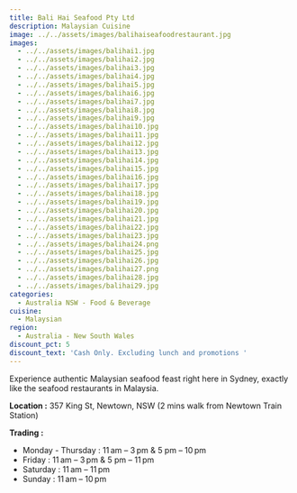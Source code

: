 ```yaml
---
title: Bali Hai Seafood Pty Ltd
description: Malaysian Cuisine
image: ../../assets/images/balihaiseafoodrestaurant.jpg
images:
  - ../../assets/images/balihai1.jpg
  - ../../assets/images/balihai2.jpg
  - ../../assets/images/balihai3.jpg
  - ../../assets/images/balihai4.jpg
  - ../../assets/images/balihai5.jpg
  - ../../assets/images/balihai6.jpg
  - ../../assets/images/balihai7.jpg
  - ../../assets/images/balihai8.jpg
  - ../../assets/images/balihai9.jpg
  - ../../assets/images/balihai10.jpg
  - ../../assets/images/balihai11.jpg
  - ../../assets/images/balihai12.jpg
  - ../../assets/images/balihai13.jpg
  - ../../assets/images/balihai14.jpg
  - ../../assets/images/balihai15.jpg
  - ../../assets/images/balihai16.jpg
  - ../../assets/images/balihai17.jpg
  - ../../assets/images/balihai18.jpg
  - ../../assets/images/balihai19.jpg
  - ../../assets/images/balihai20.jpg
  - ../../assets/images/balihai21.jpg
  - ../../assets/images/balihai22.jpg
  - ../../assets/images/balihai23.jpg
  - ../../assets/images/balihai24.png
  - ../../assets/images/balihai25.jpg
  - ../../assets/images/balihai26.jpg
  - ../../assets/images/balihai27.png
  - ../../assets/images/balihai28.jpg
  - ../../assets/images/balihai29.jpg
categories:
  - Australia NSW - Food & Beverage
cuisine:
  - Malaysian
region:
  - Australia - New South Wales
discount_pct: 5
discount_text: 'Cash Only. Excluding lunch and promotions '
---
```


Experience authentic Malaysian seafood feast right here in Sydney, exactly like the seafood restaurants in Malaysia.

**Location :** 357 King St, Newtown, NSW (2 mins walk from Newtown Train Station)

**Trading :**

- Monday - Thursday : 11 am – 3 pm & 5 pm – 10 pm
- Friday : 11 am – 3 pm & 5 pm – 11 pm
- Saturday : 11 am – 11 pm
- Sunday : 11 am – 10 pm
